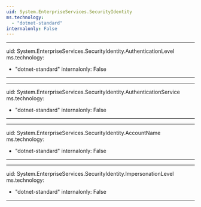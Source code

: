```yaml
---
uid: System.EnterpriseServices.SecurityIdentity
ms.technology: 
  - "dotnet-standard"
internalonly: False
---
```


---
uid: System.EnterpriseServices.SecurityIdentity.AuthenticationLevel
ms.technology: 
  - "dotnet-standard"
internalonly: False
---

---
uid: System.EnterpriseServices.SecurityIdentity.AuthenticationService
ms.technology: 
  - "dotnet-standard"
internalonly: False
---

---
uid: System.EnterpriseServices.SecurityIdentity.AccountName
ms.technology: 
  - "dotnet-standard"
internalonly: False
---

---
uid: System.EnterpriseServices.SecurityIdentity.ImpersonationLevel
ms.technology: 
  - "dotnet-standard"
internalonly: False
---
